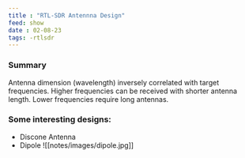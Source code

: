 ```yaml
---
title : "RTL-SDR Antennna Design"
feed: show
date : 02-08-23
tags: -rtlsdr
---
```

### Summary

Antenna dimension (wavelength) inversely correlated with target frequencies. Higher frequencies can be received with shorter antenna length. Lower frequencies require long antennas. 

### Some interesting designs:
- Discone Antenna
- Dipole
![[notes/images/dipole.jpg]]

